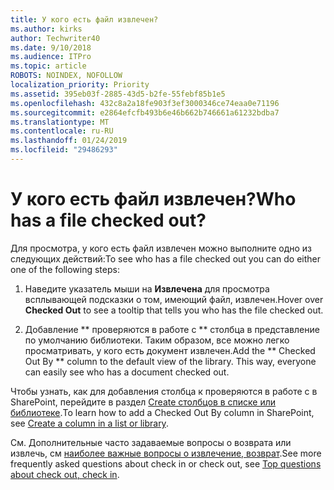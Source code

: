 ```yaml
---
title: У кого есть файл извлечен?
ms.author: kirks
author: Techwriter40
ms.date: 9/10/2018
ms.audience: ITPro
ms.topic: article
ROBOTS: NOINDEX, NOFOLLOW
localization_priority: Priority
ms.assetid: 395eb03f-2885-43d5-b2fe-55febf85b1e5
ms.openlocfilehash: 432c8a2a18fe903f3ef3000346ce74eaa0e71196
ms.sourcegitcommit: e2864efcfb493b6e46b662b746661a61232bdba7
ms.translationtype: MT
ms.contentlocale: ru-RU
ms.lasthandoff: 01/24/2019
ms.locfileid: "29486293"
---
```

# <a name="who-has-a-file-checked-out"></a><span data-ttu-id="0df92-102">У кого есть файл извлечен?</span><span class="sxs-lookup"><span data-stu-id="0df92-102">Who has a file checked out?</span></span>

<span data-ttu-id="0df92-103">Для просмотра, у кого есть файл извлечен можно выполните одно из следующих действий:</span><span class="sxs-lookup"><span data-stu-id="0df92-103">To see who has a file checked out you can do either one of the following steps:</span></span>
  
1. <span data-ttu-id="0df92-104">Наведите указатель мыши на **Извлечена** для просмотра всплывающей подсказки о том, имеющий файл, извлечен.</span><span class="sxs-lookup"><span data-stu-id="0df92-104">Hover over **Checked Out** to see a tooltip that tells you who has the file checked out.</span></span> 
    
2. <span data-ttu-id="0df92-p101">Добавление \*\* проверяются в работе с \*\* столбца в представление по умолчанию библиотеки. Таким образом, все можно легко просматривать, у кого есть документ извлечен.</span><span class="sxs-lookup"><span data-stu-id="0df92-p101">Add the \*\* Checked Out By \*\* column to the default view of the library. This way, everyone can easily see who has a document checked out.</span></span> 
    
<span data-ttu-id="0df92-107">Чтобы узнать, как для добавления столбца к проверяются в работе с в SharePoint, перейдите в раздел [Create столбцов в списке или библиотеке](https://go.microsoft.com/fwlink/?linkid=2019591).</span><span class="sxs-lookup"><span data-stu-id="0df92-107">To learn how to add a Checked Out By column in SharePoint, see [Create a column in a list or library](https://go.microsoft.com/fwlink/?linkid=2019591).</span></span> 
  
<span data-ttu-id="0df92-108">См. Дополнительные часто задаваемые вопросы о возврата или извлечь, см [наиболее важные вопросы о извлечение, возврат](https://go.microsoft.com/fwlink/?linkid=2018786).</span><span class="sxs-lookup"><span data-stu-id="0df92-108">See more frequently asked questions about check in or check out, see [Top questions about check out, check in](https://go.microsoft.com/fwlink/?linkid=2018786).</span></span>
  

